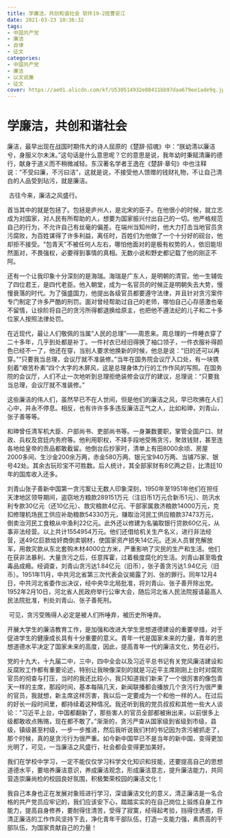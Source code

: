 ```yaml
---
title: 学廉洁，共创和谐社会 软件19-2班曹安江
date: 2021-03-23 10:36:32
tags:
- 中国共产党 
- 廉洁
- 自律
- 征文
categories:
- 中国共产党 
- 廉洁
- 以文说廉
- 征文
cover: https://ae01.alicdn.com/kf/U530514932e08411bb97daa679ee1ade9q.jpg
---
```


# 学廉洁，共创和谐社会

​		廉洁，最早出现在战国时期伟大的诗人屈原的《楚辞·招魂》中：“朕幼清以廉洁兮，身服义尔未沫。”这句话是什么意思呢？它的意思是说，我年幼时秉赋清廉的德行，献身于道义而不稍微减轻。东汉著名学者王逸在《楚辞·章句》中也注释说：“不受曰廉，不污曰洁”，这就是说，不接受他人馈赠的钱财礼物，不让自己清白的人品受到玷污，就是廉洁。

​		古往今来，廉洁之风盛行。

​		首当其中的就是包拯了。包拯是庐州人，是北宋的臣子。在他很小的时候，就立志成为对国家，对人民有所帮助的人，想要为国家振兴付出自己的一切。他严格规范自己的行为，不允许自己有丝毫的偏差。在端州当知州时，他大力打击当地官员贪污腐败，为百姓谋得了许多利益，离任时，百姓们为他做了一个十分好的砚台，他却拒不接受。"包青天"不被任何人左右，哪怕他面对的是极有权势的人，依旧能坦然面对，不畏强权，必要得到事情的真相。无数小说和野史都记载了他的刚正不阿。

​		还有一个让我印象十分深刻的是海瑞。海瑞是广东人，是明朝的清官。他一生辅佐了四位君王，是四代老臣。他入朝堂，成为一名官员的时候正是明朝失去大势，慢慢衰落的时代。为了强盛国力，他提出各级官员都要遵守法律，并且针对贪污案件专门制定了许多严酷的刑罚。面对曾经帮助过自己的老师，哪怕自己心存感激也毫不留情，让徐阶将自己的贪污所得都退换给原主，也把他不遵法纪的儿子和二十多位家人按照法律处罚。

​		在近现代，最让人们敬佩的当属“人民的总理”——周恩来。周总理的一件睡衣穿了二十多年，几乎到处都是补丁。一件衬衣已经旧得换了袖口领子，一件衣服补得颜色已经不一了，他还在穿，当别人要求他换新的时候，他总是说：“旧的还可以再穿。”“只要我当总理，会议厅就不准装修。”当年在国务院会议厅入口处，有一块镌刻着“艰苦朴素”四个大字的木屏风，这是总理身体力行的工作作风的写照。在国务院的会议厅，人们不止一次地听到总理拒绝装修会议厅的建议，总理说：“只要我当总理，会议厅就不准装修。”

​		这些廉洁的伟人们，虽然早已不在人世间，但是他们的廉洁之风，早已吹拂在人们心中，并永不停息。相反，也有许许多多违反廉洁正气之人，比如和珅，刘青山，张子善等等。

​		和珅曾任清军机大臣、户部尚书、吏部尚书等。一身兼数要职，掌管全国户口、财政、兵权及宫廷内务府等。他利用职权，不择手段地受贿贪污，聚敛钱财，甚至连各地给皇帝的贡品都敢截留。他倒台后抄家时，清单上有田8000余顷、房屋2000多间、生沙金200余万两，赤金580万两、银元宝940万两、当铺75家、银号42处。其余古玩珍宝不可胜数。后人统计，其全部家财有8亿两之巨，比清廷10年的国库收入还多。

​		刘青山张子善新中国第一贪污案让无数人印象深刻，1950年至1951年他们在担任天津地区领导期间，盗窃地方粮款289151万元（注旧币1万元合新币1元）、防汛水利专款30亿元（还10亿元）、救灾粮款4亿元、干部家属救济粮款14000万元，克扣修理机场民工供应补助粮款54330万元，赚取治河民工供应粮款37473万元，倒卖治河民工食粮从中渔利22亿元。此外还以修建为名骗取银行贷款60亿元，从事非法经营。以上共计1554954万元。他们还借给机关生产名义，进行非法经营，送49亿巨款给奸商倒卖钢材，使国家资产损失14亿元。还派人员冒充解放军，用救灾款从东北套购木材4000立方米，严重影响了灾民的生产和生活。他们在获非法暴利、大量贪污之后，任意挥霍，过着极度腐化的生活。刘青山甚至吸食毒品成瘾。经调查，刘青山贪污达1.84亿元（旧币），张子善贪污达1.94亿元（旧币）。1951年11月，中共河北省第三次代表会议揭露了刘、张的罪行。同年12月4日，中共河北省委作出决议，经中央华北局批准，将刘青山、张子善开除出党。1952年2月10日，河北省人民政府举行公审大会，随后河北省人民法院报请最高人民法院批准，判处刘青山、张子善死刑。

​		可见，贪污受贿得人必定是被人们所唾弃，被历史所唾弃。

​		开展大学生的廉洁教育工作，是加强和改进大学生思想道德建设的重要举措，对于促进学生的健康成长具有十分重要的意义。青年一代是国家未来的力量，青年的思想道德水平决定了国家未来的高度，因此，提高青年一代的廉洁文化，势在必行。

​		党的十九大，十九届二中，三中，四中全会以及习近平总书记有关党风廉洁建设和反腐败工作都有重要论述，特别让我映像深刻的就是习近平主席刚刚上台时对腐败官员的彻查与打压，当时的我还比较小，我只知道我们新来了一个很厉害的像包青天一样的主席，那段时间，基本每隔几天，新闻联播都会播放几个贪污行为很严重的官员，我就想，新主席这样厉害，我以后一定要成为一个和他一样的人。在过后的好长一段时间里，都持续着这种情况。我还听到我的党员叔叔和其他一些大人谈论：“习近平上台，中国都翻新了，那些害人的官员全部都被揪出来，以前很多上级都敢收点贿赂，现在都不敢了。”渐渐的，贪污严查从国家级到省级到市级，县级，镇级甚至村级，一步一步推进，然后我听说我们村的书记因为贪污被抓走了，那个时候，真的是贪污行为很严重。如今新中国早已不是当年的新中国，变得更加光明了，可见，一当廉洁之风盛行，社会都会变得更加美好。

​		我们在学校中学习，一定不能仅仅学习科学文化知识和技能，还要提高自己的思想道德水平，要培养廉洁意识，养成廉洁观念，形成廉洁意志，提升廉洁能力，共同营造崇廉尚检的校园良好氛围，积极繁荣校园的廉洁文化！

​		我自己本身也正在发展对象班进行学习，深谙廉洁文化的意义，清正廉洁是一名合格的共产党员应牢记的，我们应该安下心，踏踏实实的在自己岗位上锻炼自身工作能力，提高自身修养，要耐得住清苦，受得了寂寞，经得起考验，挡得住诱惑，将清正廉洁的工作作风坚持下去，净化青年干部队伍，打造一支能力强，素质高的干部队伍，为国家贡献自己的力量！

 